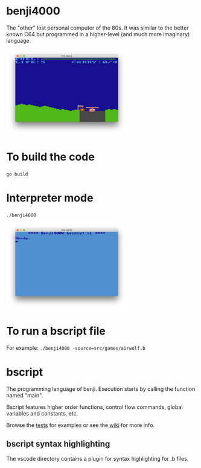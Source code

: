 # benji4000
The "other" lost personal computer of the 80s. 
It was similar to the better known C64 but programmed in a higher-level (and much more imaginary) language.

<img src="screenshots/extmode.png" width=320>

# To build the code
`go build`

# Interpreter mode
`./benji4000`

<img src="screenshots/repl.png" width=320>

# To run a bscript file

For example:
`./benji4000 -source=src/games/airwolf.b`

# bscript
The programming language of benji. Execution starts by calling the function named "main".

Bscript features higher order functions, control flow commands, global variables and constants, etc. 

Browse the [tests](https://github.com/gabor-lbl/benji4000/tree/master/src/tests) for examples or see the [wiki](/wiki) for more info.

## bscript syntax highlighting
The vscode directory contains a plugin for syntax highlighting for .b files.
